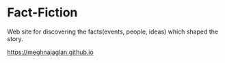# Fact-Fiction

Web site for discovering the facts(events, people, ideas) which shaped the story. 

https://meghnajaglan.github.io
